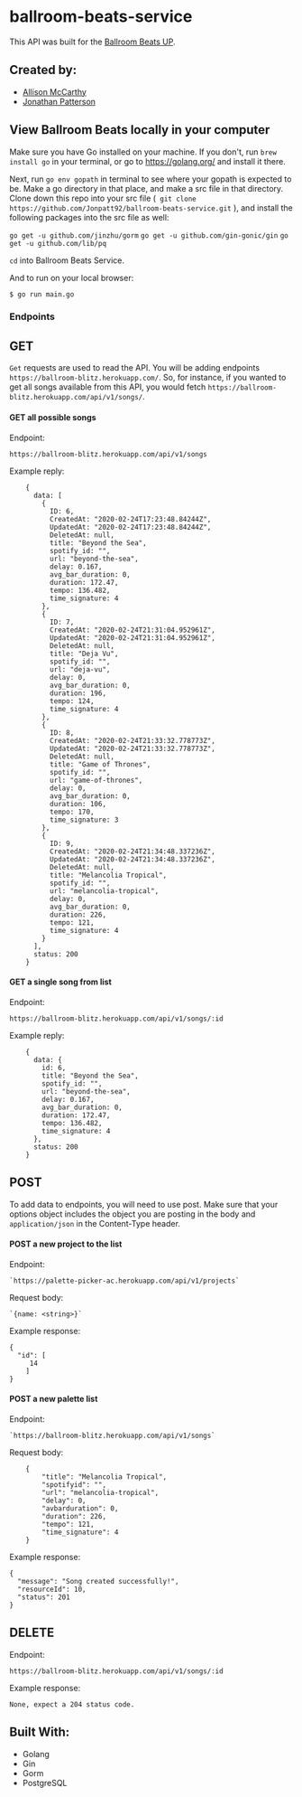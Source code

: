 # ballroom-beats-service

This API was built for the [Ballroom Beats UP](https://github.com/Asilo5/Ballroom-Beats-UI).

## Created by:

- [Allison McCarthy](https://github.com/spaceplesiosaur)
- [Jonathan Patterson](https://github.com/Jonpatt92)

## View Ballroom Beats locally in your computer

Make sure you have Go installed on your machine.  If you don't, run `brew install go` in your terminal, or go to https://golang.org/ and install it there.  

Next, run `go env gopath` in terminal to see where your gopath is expected to be.  Make a go directory in that place, and make a src file in that directory.  Clone down this repo into your src file (` git clone https://github.com/Jonpatt92/ballroom-beats-service.git` ), and install the following packages into the src file as well:

`go get -u github.com/jinzhu/gorm`
`go get -u github.com/gin-gonic/gin`
`go get -u github.com/lib/pq`

`` cd `` into Ballroom Beats Service.

And to run on your local browser:

``$ go run main.go``

### Endpoints

## GET

``Get`` requests are used to read the API.  You will be adding endpoints `https://ballroom-blitz.herokuapp.com/`.  So, for instance, if you wanted to get all songs available from this API, you would fetch `https://ballroom-blitz.herokuapp.com/api/v1/songs/`.

#### GET all possible songs

Endpoint:

 `https://ballroom-blitz.herokuapp.com/api/v1/songs`

Example reply:

        {
          data: [
            {
              ID: 6,
              CreatedAt: "2020-02-24T17:23:48.84244Z",
              UpdatedAt: "2020-02-24T17:23:48.84244Z",
              DeletedAt: null,
              title: "Beyond the Sea",
              spotify_id: "",
              url: "beyond-the-sea",
              delay: 0.167,
              avg_bar_duration: 0,
              duration: 172.47,
              tempo: 136.482,
              time_signature: 4
            },
            {
              ID: 7,
              CreatedAt: "2020-02-24T21:31:04.952961Z",
              UpdatedAt: "2020-02-24T21:31:04.952961Z",
              DeletedAt: null,
              title: "Deja Vu",
              spotify_id: "",
              url: "deja-vu",
              delay: 0,
              avg_bar_duration: 0,
              duration: 196,
              tempo: 124,
              time_signature: 4
            },
            {
              ID: 8,
              CreatedAt: "2020-02-24T21:33:32.778773Z",
              UpdatedAt: "2020-02-24T21:33:32.778773Z",
              DeletedAt: null,
              title: "Game of Thrones",
              spotify_id: "",
              url: "game-of-thrones",
              delay: 0,
              avg_bar_duration: 0,
              duration: 106,
              tempo: 170,
              time_signature: 3
            },
            {
              ID: 9,
              CreatedAt: "2020-02-24T21:34:48.337236Z",
              UpdatedAt: "2020-02-24T21:34:48.337236Z",
              DeletedAt: null,
              title: "Melancolia Tropical",
              spotify_id: "",
              url: "melancolia-tropical",
              delay: 0,
              avg_bar_duration: 0,
              duration: 226,
              tempo: 121,
              time_signature: 4
            }
          ],
          status: 200
        }

#### GET a single song from list

Endpoint:

 `https://ballroom-blitz.herokuapp.com/api/v1/songs/:id`

Example reply:

        {
          data: {
            id: 6,
            title: "Beyond the Sea",
            spotify_id: "",
            url: "beyond-the-sea",
            delay: 0.167,
            avg_bar_duration: 0,
            duration: 172.47,
            tempo: 136.482,
            time_signature: 4
          },
          status: 200
        }

## POST
To add data to endpoints, you will need to use post.  Make sure that your options object includes the object you are posting in the body and `application/json` in the Content-Type header.

#### POST a new project to the list

Endpoint:

    `https://palette-picker-ac.herokuapp.com/api/v1/projects`

Request body:

    `{name: <string>}`

Example response:

    {
      "id": [
         14
        ]
    }

#### POST a new palette list

Endpoint:

    `https://ballroom-blitz.herokuapp.com/api/v1/songs`

Request body:

        {
            "title": "Melancolia Tropical",
            "spotifyid": "",
            "url": "melancolia-tropical",
            "delay": 0,
            "avbarduration": 0,
            "duration": 226,
            "tempo": 121,
            "time_signature": 4
        }

Example response:

    {
      "message": "Song created successfully!",
      "resourceId": 10,
      "status": 201
    }

## DELETE

Endpoint:

 `https://ballroom-blitz.herokuapp.com/api/v1/songs/:id`

Example response:

    None, expect a 204 status code.

## Built With:
- Golang
- Gin
- Gorm
- PostgreSQL

